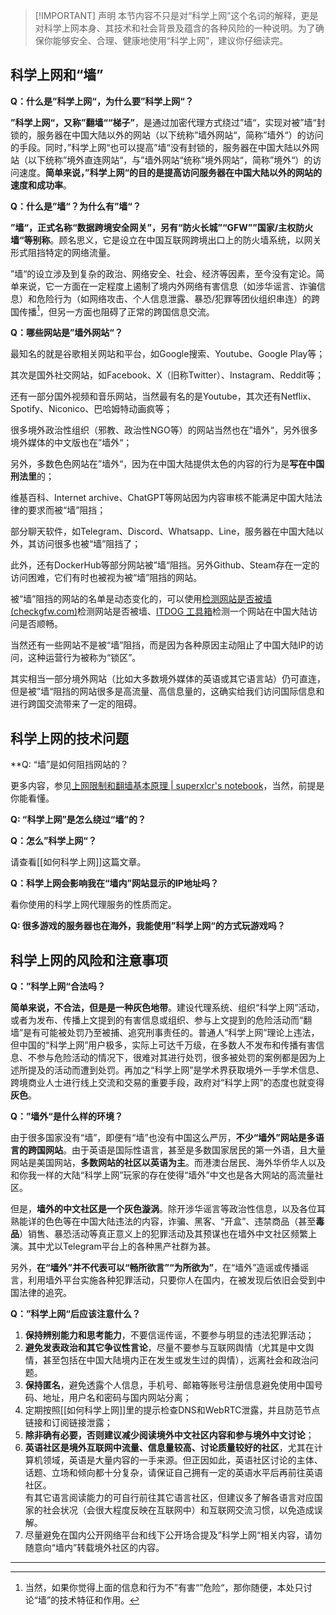 > [!IMPORTANT] 声明
> 本节内容不只是对“科学上网”这个名词的解释，更是对科学上网本身、其技术和社会背景及蕴含的各种风险的一种说明。为了确保你能够安全、合理、健康地使用“科学上网”，建议你仔细读完。
## 科学上网和“墙”

**Q：什么是”科学上网“，为什么要”科学上网“？**

**”科学上网“，又称”翻墙““梯子”**，是通过加密代理方式绕过”墙“，实现对被”墙“封锁的，服务器在中国大陆以外的网站（以下统称”墙外网站“，简称”墙外“）的访问的手段。同时，”科学上网“也可以提高”墙“没有封锁的，服务器在中国大陆以外网站（以下统称”境外直连网站“，与”墙外网站“统称”境外网站“，简称”境外“）的访问速度。**简单来说，”科学上网“的目的是提高访问服务器在中国大陆以外的网站的速度和成功率**。

**Q：什么是”墙“？为什么有”墙“？**

**”墙“，正式名称“数据跨境安全网关”，另有“防火长城”“GFW””国家/主权防火墙“等别称**。顾名思义，它是设立在中国互联网跨境出口上的防火墙系统，以网关形式阻挡特定的网络流量。

”墙“的设立涉及到复杂的政治、网络安全、社会、经济等因素，至今没有定论。简单来说，它一方面在一定程度上遏制了境内外网络有害信息（如涉华谣言、诈骗信息）和危险行为（如网络攻击、个人信息泄露、暴恐/犯罪等团伙组织串连）的跨国传播[^1]，但另一方面也阻碍了正常的跨国信息交流。

**Q：哪些网站是”墙外网站“？**

最知名的就是谷歌相关网站和平台，如Google搜索、Youtube、Google Play等；

其次是国外社交网站，如Facebook、X（旧称Twitter）、Instagram、Reddit等；

还有一部分国外视频和音乐网站，当然最有名的是Youtube，其次还有Netflix、Spotify、Niconico、巴哈姆特动画疯等；

很多境外政治性组织（邪教、政治性NGO等）的网站当然也在”墙外“，另外很多境外媒体的中文版也在”墙外“；

另外，多数色色网站在”墙外“，因为在中国大陆提供太色的内容的行为是**写在中国刑法里**的；

维基百科、Internet archive、ChatGPT等网站因为内容审核不能满足中国大陆法律的要求而被“墙”阻挡；

部分聊天软件，如Telegram、Discord、Whatsapp、Line，服务器在中国大陆以外，其访问很多也被“墙”阻挡了；

此外，还有DockerHub等部分网站被”墙“阻挡。另外Github、Steam存在一定的访问困难，它们有时也被视为被“墙”阻挡的网站。

被“墙”阻挡的网站的名单是动态变化的，可以使用[检测网站是否被墙 (checkgfw.com)](https://www.checkgfw.com/)检测网站是否被墙、[ITDOG 工具箱](https://www.itdog.cn/)检测一个网站在中国大陆访问是否顺畅。

当然还有一些网站不是被“墙”阻挡，而是因为各种原因主动阻止了中国大陆IP的访问，这种运营行为被称为“锁区”。

其实相当一部分境外网站（比如大多数境外媒体的英语或其它语言站）仍可直连，但是被”墙“阻挡的网站很多是高流量、高信息量的，这确实给我们访问国际信息和进行跨国交流带来了一定的阻碍。

## 科学上网的技术问题

**Q: “墙”是如何阻挡网站的？

更多内容，参见[上网限制和翻墙基本原理 | superxlcr's notebook](https://superxlcr.github.io/2018/07/01/%E4%B8%8A%E7%BD%91%E9%99%90%E5%88%B6%E5%92%8C%E7%BF%BB%E5%A2%99%E5%9F%BA%E6%9C%AC%E5%8E%9F%E7%90%86/)，当然，前提是你能看懂。

**Q: “科学上网”是怎么绕过“墙”的？**

**Q：怎么”科学上网“？**

请查看[[如何科学上网]]这篇文章。

**Q：科学上网会影响我在“墙内”网站显示的IP地址吗？**

看你使用的科学上网代理服务的性质而定。

**Q: 很多游戏的服务器也在海外，我能使用”科学上网“的方式玩游戏吗？**

## 科学上网的风险和注意事项

**Q：”科学上网“合法吗？**

**简单来说，不合法，但是是一种灰色地带**。建设代理系统、组织“科学上网”活动，或者为发布、传播上文提到的有害信息或组织、参与上文提到的危险活动而“翻墙”是有可能被处罚乃至被捕、追究刑事责任的。普通人“科学上网”理论上违法，但中国的“科学上网”用户极多，实际上可达千万级，在多数人不发布和传播有害信息、不参与危险活动的情况下，很难对其进行处罚，很多被处罚的案例都是因为上述所提及的活动而遭到处罚。再加之“科学上网”是学术界获取境外一手学术信息、跨境商业人士进行线上交流和交易的重要手段，政府对“科学上网”的态度也就变得**灰色**。

**Q：”墙外“是什么样的环境？**

由于很多国家没有“墙”，即便有“墙”也没有中国这么严厉，**不少“墙外”网站是多语言的跨国网站**。由于英语是国际性语言，甚至是多数国家居民的第一外语，且大量网站是美国网站，**多数网站的社区以英语为主**。而港澳台居民、海外华侨华人以及和你我一样的大陆“科学上网”玩家的存在使得“墙外”中文也是各大网站的高流量社区。

但是，**墙外的中文社区是一个灰色漩涡**。除开涉华谣言等政治性信息，以及各位耳熟能详的色色等在中国大陆违法的内容，诈骗、黑客、“开盒”、违禁商品（甚至**毒品**）销售、暴恐活动等真正意义上的犯罪活动及其预谋也在墙外中文社区频繁上演。其中尤以Telegram平台上的各种黑产社群为甚。

另外，**在“墙外”并不代表可以“畅所欲言”“为所欲为”**，在“墙外”造谣或传播谣言，利用墙外平台实施各种犯罪活动，只要你人在国内，在被发现后依旧会受到中国法律的追究。

**Q：”科学上网“后应该注意什么？**

1. **保持辨别能力和思考能力**，不要信谣传谣，不要参与明显的违法犯罪活动；
2. **避免发表政治和其它争议性言论**，尽量不要参与互联网舆情（尤其是中文舆情，甚至包括在中国大陆境内正在发生或发生过的舆情），远离社会和政治问题。
3. **保持匿名**，避免透露个人信息，手机号、邮箱等账号注册信息避免使用中国号码、地址，用户名和密码与国内网站分离；
4. 定期按照[[如何科学上网]]里的提示检查DNS和WebRTC泄露，并且防范节点链接和订阅链接泄露；
5. **除非确有必要，否则建议减少阅读境外中文社区内容和参与境外中文讨论**；
6. **英语社区是境外互联网中流量、信息量较高、讨论质量较好的社区**，尤其在计算机领域，英语是大量内容的一手来源。但正因如此，英语社区讨论的主体、话题、立场和倾向都十分复杂，请保证自己拥有一定的英语水平后再前往英语社区。<br>有其它语言阅读能力的可自行前往其它语言社区，但建议多了解各语言对应国家的社会状况（会很大程度反映在互联网中）和互联网交流习惯，以免造成误解。
7. 尽量避免在国内公开网络平台和线下公开场合提及”科学上网“相关内容，请勿随意向“墙内”转载境外社区的内容。

---
[^1]:当然，如果你觉得上面的信息和行为不”有害“”危险“，那你随便，本处只讨论“墙”的技术特征和作用。
